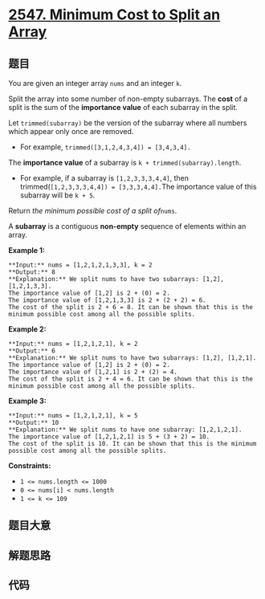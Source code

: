 # [2547. Minimum Cost to Split an Array](https://leetcode.com/problems/minimum-cost-to-split-an-array)

## 题目

You are given an integer array `nums` and an integer `k`.

Split the array into some number of non-empty subarrays. The **cost** of a
split is the sum of the **importance value** of each subarray in the split.

Let `trimmed(subarray)` be the version of the subarray where all numbers which
appear only once are removed.

  * For example, `trimmed([3,1,2,4,3,4]) = [3,4,3,4].`

The **importance value** of a subarray is `k + trimmed(subarray).length`.

  * For example, if a subarray is `[1,2,3,3,3,4,4]`, then trimmed(`[1,2,3,3,3,4,4]) = [3,3,3,4,4].`The importance value of this subarray will be `k + 5`.

Return _the minimum possible cost of a split of_`nums`.

A **subarray** is a contiguous **non-empty** sequence of elements within an
array.



**Example 1:**

    
    
    **Input:** nums = [1,2,1,2,1,3,3], k = 2
    **Output:** 8
    **Explanation:** We split nums to have two subarrays: [1,2], [1,2,1,3,3].
    The importance value of [1,2] is 2 + (0) = 2.
    The importance value of [1,2,1,3,3] is 2 + (2 + 2) = 6.
    The cost of the split is 2 + 6 = 8. It can be shown that this is the minimum possible cost among all the possible splits.
    

**Example 2:**

    
    
    **Input:** nums = [1,2,1,2,1], k = 2
    **Output:** 6
    **Explanation:** We split nums to have two subarrays: [1,2], [1,2,1].
    The importance value of [1,2] is 2 + (0) = 2.
    The importance value of [1,2,1] is 2 + (2) = 4.
    The cost of the split is 2 + 4 = 6. It can be shown that this is the minimum possible cost among all the possible splits.
    

**Example 3:**

    
    
    **Input:** nums = [1,2,1,2,1], k = 5
    **Output:** 10
    **Explanation:** We split nums to have one subarray: [1,2,1,2,1].
    The importance value of [1,2,1,2,1] is 5 + (3 + 2) = 10.
    The cost of the split is 10. It can be shown that this is the minimum possible cost among all the possible splits.
    



**Constraints:**

  * `1 <= nums.length <= 1000`
  * `0 <= nums[i] < nums.length`
  * `1 <= k <= 109`




## 题目大意

## 解题思路

## 代码

```javascript

```
